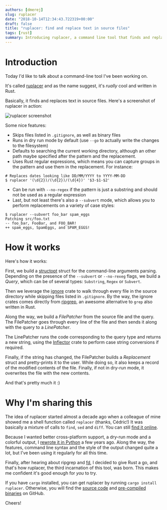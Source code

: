 ```yaml
---
authors: [dmerej]
slug: ruplacer
date: "2018-10-14T12:34:43.722319+00:00"
draft: false
title: "ruplacer: find and replace text in source files"
tags: [rust]
summary: Introducing ruplacer, a command line tool that finds and replaces text in source files.
---
```


# Introduction

Today I'd like to talk about a command-line tool I've been working on.

It's called [ruplacer](https://github.com/TankerHQ/ruplacer) and as the name suggest, it's *rually* cool and written in Rust.

Basically, it finds and replaces text in source files. Here's a screenshot of ruplacer in action:

![ruplacer screenshot](/pics/ruplacer.png)

Some nice features:

* Skips files listed in `.gitignore`, as well as binary files
* Runs in dry run mode by default (use `--go` to actually write the changes to the filesystem)
* Defaults to searching the current working directory, although an other path maybe specified after the pattern and the replacement.
* Uses Rust regular expressions, which means you can capture groups in the pattern and use them in the replacement. For instance:

```shell
# Replaces dates looking like DD/MM/YYYY to YYYY-MM-DD
$ ruplacer '(\d{2})/(\d{2})/(\d{4})' '$3-$1-$2'
```
* Can be run with `--no-regex` if the pattern is just a substring and should not be used as a regular expression
* Last, but not least  there's also a `--subvert` mode, which allows you to perform replacements on a variety of case styles:

```shell
$ ruplacer --subvert foo_bar spam_eggs
Patching src/foo.txt
-- foo_bar, FooBar, and FOO_BAR!
++ spam_eggs, SpamEggs, and SPAM_EGGS!
```


# How it works

Here's how it works:

First, we build a [structopt](https://crates.io/crates/structopt) struct for the command-line arguments parsing. Depending on the presence of the `--subvert` or `--no-rexeg` flags, we  build a *Query*, which can be of several types: `Substring`, `Regex` or `Subvert`.

Then we leverage the [ignore](https://crates.io/crates/ignore) crate to walk through every file in the source directory  while skipping files listed in `.gitignore`. By the way, the ignore crates comes directly from [ripgrep](https://github.com/BurntSushi/ripgrep), an awesome alternative to `grep` also written in Rust.

Along the way, we build a *FilePatcher* from the source file and the query. The FilePatcher goes through every line of the file and  then sends it along with the query to  a *LinePatcher*.

The LinePatcher runs the code corresponding to the query type and returns a new string, using the [Inflector](https://crates.io/crates/Inflector) crate to perform case string conversions if required.

Finally, if the string has changed, the FilePatcher builds a *Replacement* struct and pretty-prints it to the user. While doing so, it also keeps a record of the modified contents of the file. Finally, if not in dry-run mode, it overwrites the file with the new contents.

And that's pretty much it :)


# Why I'm sharing this

The idea of ruplacer started almost a decade ago when a colleague of mine showed me a shell function called `replacer` (thanks, Cédric!) It was basically a mixture of calls to `find`, `sed` and `diff`. You can still [find it online](https://github.com/cgestes/ctafconf/blob/78b92a60bc185b73f95418e3e913e33aae8799f6/bin/replacer#L75).

Because I wanted better cross-platform support, a dry-run mode and a colorful output, I [rewrote it in Python](https://github.com/dmerejkowsky/replacer) a few years ago. Along the way, the features, command line syntax and the style of the output changed quite a lot, but I've been using it regularly for all this time.


Finally, after hearing about ripgrep and [fd](https://github.com/sharkdp/fd), I decided to give Rust a go, and that's how ruplacer, the third incarnation of this tool, was born. This makes me confident it's good enough for *you* to try.

If you have `cargo` installed, you can get ruplacer by running `cargo install ruplacer`. Otherwise, you will find the [source code](https://github.com/TankerHO/ruplacer/tree/master/src) and [pre-compiled binaries](https://github.com/TankerHQ/ruplacer/releases) on GitHub.

Cheers!

